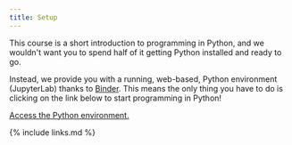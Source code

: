 ```yaml
---
title: Setup
---
```


This course is a short introduction to programming in Python, and we wouldn't want you to spend half of it getting Python installed and ready to go.

Instead, we provide you with a running, web-based, Python environment (JupyterLab) thanks to [Binder](https://jupyter.org/binder). This means the only thing you have to do is clicking on the link below to start programming in Python!

[Access the Python environment.](https://mybinder.org/v2/gh/LozRiviera/oxber_python_notebook/HEAD?filepath=for_live_coding.ipynb)


{% include links.md %}

